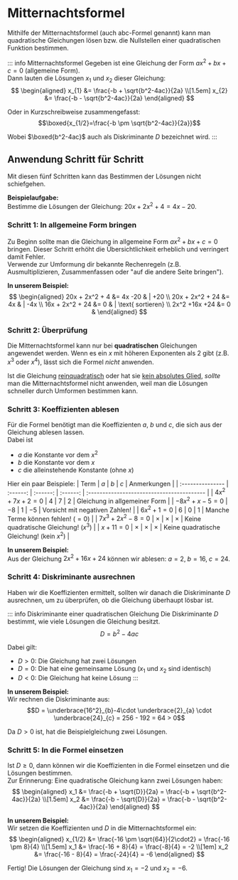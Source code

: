 # Mitternachtsformel

Mithilfe der Mitternachtsformel (auch abc-Formel genannt) kann man quadratische Gleichungen lösen bzw.
die Nullstellen einer quadratischen Funktion bestimmen.

::: info Mitternachtsformel
Gegeben ist eine Gleichung der Form $ax^2+bx+c=0$ (allgemeine Form).  
Dann lauten die Lösungen $x_1$ und $x_2$ dieser Gleichung:
$$
\begin{aligned}
x_{1} &= \frac{-b + \sqrt{b^2-4ac}}{2a} \\[1.5em]
x_{2} &= \frac{-b - \sqrt{b^2-4ac}}{2a}
\end{aligned}
$$

Oder in Kurzschreibweise zusammengefasst:
$$\boxed{x_{1/2}=\frac{-b \pm \sqrt{b^2-4ac}}{2a}}$$

Wobei $\boxed{b^2-4ac}$ auch als Diskriminante $D$ bezeichnet wird.
:::

## Anwendung Schritt für Schritt
Mit diesen fünf Schritten kann das Bestimmen der Lösungen nicht schiefgehen.

**Beispielaufgabe:**  
Bestimme die Lösungen der Gleichung: $20x + 2x^2 + 4 = 4x -20$.

### Schritt 1: In allgemeine Form bringen
Zu Beginn sollte man die Gleichung in allgemeine Form $ax^2+bx+c=0$ bringen. Dieser Schritt erhöht die 
Übersichtlichkeit erheblich und verringert damit Fehler.  
Verwende zur Umformung dir bekannte Rechenregeln (z.B. Ausmultiplizieren, Zusammenfassen oder "auf die andere Seite bringen").

**In unserem Beispiel:**  
$$
\begin{aligned}
20x + 2x^2 + 4   &= 4x -20   & | +20 \\
20x + 2x^2 + 24  &= 4x       & | -4x \\
16x + 2x^2 + 24  &= 0        & | \text{ sortieren} \\
2x^2 +16x +24    &= 0        &
\end{aligned}
$$

### Schritt 2: Überprüfung
Die Mitternachtsformel kann nur bei **quadratischen** Gleichungen angewendet werden. Wenn es ein $x$ mit höheren
Exponenten als 2 gibt (z.B. $x^3$ oder $x^4$), lässt sich die Formel _nicht_ anwenden.

Ist die Gleichung [reinquadratisch](-grundlagen) oder hat sie [kein absolutes Glied](-grundlagen), _sollte_ man die
Mitternachtsformel nicht anwenden, weil man die Lösungen schneller durch Umformen bestimmen kann.

### Schritt 3: Koeffizienten ablesen
Für die Formel benötigt man die Koeffizienten $a$, $b$ und $c$, die sich aus der Gleichung ablesen lassen.  
Dabei ist
  - $a$ die Konstante vor dem $x^2$
  - $b$ die Konstante vor dem $x$ 
  - $c$ die alleinstehende Konstante (ohne $x$)

Hier ein paar Beispiele:
| Term             | $a$      | $b$      | $c$      | Anmerkungen                                |
| :--------------- | :------: | :------: | :------: | :----------------------------------------- |
| $4x^2+7x+2=0$    | $4$      | $7$      | $2$      | Gleichung in allgemeiner Form              |
| $-8x^2+x-5=0$    | $-8$     | $1$      | $-5$     | Vorsicht mit negativen Zahlen!             |
| $6x^2+1=0$       | $6$      | $0$      | $1$      | Manche Terme können fehlen! ($=0$)         |
| $7x^3+2x^2-8=0$  | $\times$ | $\times$ | $\times$ | Keine quadratische Gleichung! ($x^3$)      |
| $x+11=0$         | $\times$ | $\times$ | $\times$ | Keine quadratische Gleichung! (kein $x^2$) |

**In unserem Beispiel:**  
Aus der Gleichung $2x^2 +16x +24$ können wir ablesen: $a=2,\; b=16,\; c=24$.

### Schritt 4: Diskriminante ausrechnen
Haben wir die Koeffizienten ermittelt, sollten wir danach die Diskriminante $D$ ausrechnen, um zu überprüfen, ob
die Gleichung überhaupt lösbar ist.

::: info Diskriminante einer quadratischen Gleichung
Die Diskriminante $D$ bestimmt, wie viele Lösungen die Gleichung besitzt.
$$ D = b^2-4ac $$

Dabei gilt:
  - $D > 0$: Die Gleichung hat zwei Lösungen
  - $D = 0$: Die hat eine gemeinsame Lösung ($x_1$ und $x_2$ sind identisch)
  - $D < 0$: Die Gleichung hat keine Lösung
:::

**In unserem Beispiel:**  
Wir rechnen die Diskriminante aus:
$$D = \underbrace{16^2}_{b}-4\cdot \underbrace{2}_{a} \cdot \underbrace{24}_{c} = 256 - 192 = 64 > 0$$

Da $D > 0$ ist, hat die Beispielgleichung zwei Lösungen.

### Schritt 5: In die Formel einsetzen  
Ist $D \geq 0$, dann können wir die Koeffizienten in die Formel einsetzen und die Lösungen bestimmen.  
Zur Erinnerung: Eine quadratische Gleichung kann zwei Lösungen haben:
$$
\begin{aligned}
x_1 &= \frac{-b + \sqrt{D}}{2a} = \frac{-b + \sqrt{b^2-4ac}}{2a} \\[1.5em]
x_2 &= \frac{-b - \sqrt{D}}{2a} = \frac{-b - \sqrt{b^2-4ac}}{2a}
\end{aligned}
$$

**In unserem Beispiel:**  
Wir setzen die Koeffizienten und $D$ in die Mitternachtsformel ein:
$$ 
\begin{aligned}
x_{1/2} &= \frac{-16 \pm \sqrt{64}}{2\cdot2} = \frac{-16 \pm 8}{4} \\[1.5em]
x_1     &= \frac{-16 + 8}{4} = \frac{-8}{4} = -2 \\[1em]
x_2     &= \frac{-16 - 8}{4} = \frac{-24}{4} = -6
\end{aligned}
$$

Fertig! Die Lösungen der Gleichung sind $x_1=-2$ und $x_2=-6$.
